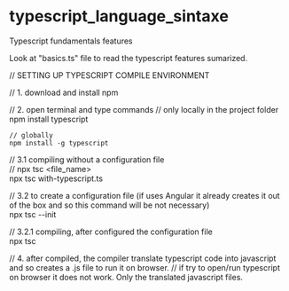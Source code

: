 # typescript_language_sintaxe
Typescript fundamentals features

Look at "basics.ts" file to read the typescript features sumarized.


// SETTING UP TYPESCRIPT COMPILE ENVIRONMENT

// 1. download and install npm

// 2. open terminal and type commands
	// only locally in the project folder
	npm install typescript
	
	// globally
	npm install -g typescript

// 3.1 compiling without a configuration file
	<br>// npx tsc <file_name>
	<br>npx tsc with-typescript.ts

// 3.2 to create a configuration file (if uses Angular it already creates it out of the box and so this command will be not necessary)
	<br>npx tsc --init

// 3.2.1 compiling, after configured the configuration file
	<br>npx tsc

// 4. after compiled, the compiler translate typescript code into javascript and so creates a .js file to run it on browser.
// if try to open/run typescript on browser it does not work. Only the translated javascript files.
